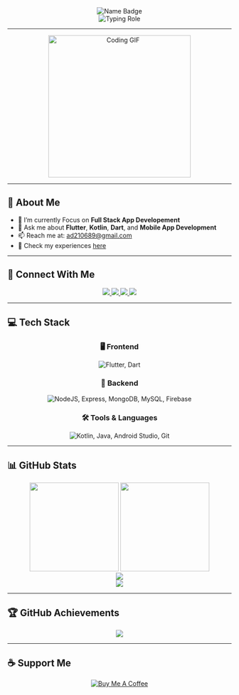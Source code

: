 <div align="center">
  <img src="https://img.shields.io/badge/Hi%2C%20I'm-Anurag%20Dubey-0EA5E9?style=for-the-badge&logo=github&logoColor=white&labelColor=000000&color=0EA5E9" alt="Name Badge" />
</div>

<div align="center">
  <img src="https://readme-typing-svg.demolab.com?font=Fira+Code&weight=600&size=22&pause=1000&center=true&vCenter=true&width=500&lines=Full+Stack+Developer;Flutter+%26+Frontend+Specialist;Kotlin+%26+Dart+Enthusiast" alt="Typing Role" />
</div>

---

<div align="center">
  <img src="https://media.giphy.com/media/6FWpozKBgrQD4MZwDC/giphy.gif" width="320px" alt="Coding GIF" />
</div>

---

## 🚀 About Me

- 🔭 I’m currently Focus on **Full Stack App Developement**
- 💬 Ask me about **Flutter**, **Kotlin**, **Dart**, and **Mobile App Development**
- 📫 Reach me at: [ad210689@gmail.com](mailto:ad210689@gmail.com)
- 📄 Check my experiences [here](https://drive.google.com/file/d/1KOKJxrDvzoZ--glXUWYNIF6jH-ykXFjP/view?usp=drive_link)

---

## 🔗 Connect With Me

<div align="center">
  <a href="https://www.linkedin.com/in/anurag-dubey-68720b247/" target="_blank">
    <img src="https://img.shields.io/badge/LinkedIn-0A66C2?style=for-the-badge&logo=linkedin&logoColor=white" />
  </a>
  <a href="https://www.instagram.com/anurag_12.4" target="_blank">
    <img src="https://img.shields.io/badge/Instagram-E4405F?style=for-the-badge&logo=instagram&logoColor=white" />
  </a>
  <a href="mailto:ad210689@gmail.com">
    <img src="https://img.shields.io/badge/Gmail-EA4335?style=for-the-badge&logo=gmail&logoColor=white" />
  </a>
  <a href="https://discord.com/users/anuragdubey1105" target="_blank">
    <img src="https://img.shields.io/badge/Discord-5865F2?style=for-the-badge&logo=discord&logoColor=white" />
  </a>
</div>

---

## 💻 Tech Stack

<div align="center">

### 🖥️ Frontend
<img src="https://skillicons.dev/icons?i=flutter,dart" alt="Flutter, Dart" />

### 🔧 Backend
<img src="https://skillicons.dev/icons?i=nodejs,express,mongodb,mysql,firebase" alt="NodeJS, Express, MongoDB, MySQL, Firebase" />

### 🛠️ Tools & Languages
<img src="https://skillicons.dev/icons?i=kotlin,java,androidstudio,git" alt="Kotlin, Java, Android Studio, Git" />

</div>

---

## 📊 GitHub Stats

<div align="center">
  <img src="https://github-readme-stats.vercel.app/api?username=Anurag-Dubey12&show_icons=true&theme=tokyonight&hide_border=true&count_private=true&bg_color=0D1117" height="200" />
  <img src="https://github-readme-stats.vercel.app/api/top-langs/?username=Anurag-Dubey12&layout=compact&theme=tokyonight&hide_border=true&bg_color=0D1117" height="200" />
</div>

<div align="center">
  <img src="https://github-readme-streak-stats.herokuapp.com/?user=Anurag-Dubey12&theme=tokyonight&hide_border=true&background=0D1117" />
</div>

<div align="center">
  <img src="https://github-profile-summary-cards.vercel.app/api/cards/profile-details?username=Anurag-Dubey12&theme=tokyonight" />
</div>

---

## 🏆 GitHub Achievements

<div align="center">
  <img src="https://github-profile-trophy.vercel.app/?username=Anurag-Dubey12&theme=algolia&no-frame=true&no-bg=true&margin-w=4" />
</div>

---

## ☕ Support Me

<div align="center">
  <a href="https://www.buymeacoffee.com/ad210689v">
    <img src="https://img.buymeacoffee.com/button-api/?text=Buy%20me%20a%20coffee&emoji=☕&slug=ad210689v&button_colour=FFDD00&font_colour=000000&font_family=Cookie&outline_colour=000000&coffee_colour=ffffff" alt="Buy Me A Coffee" />
  </a>
</div>
